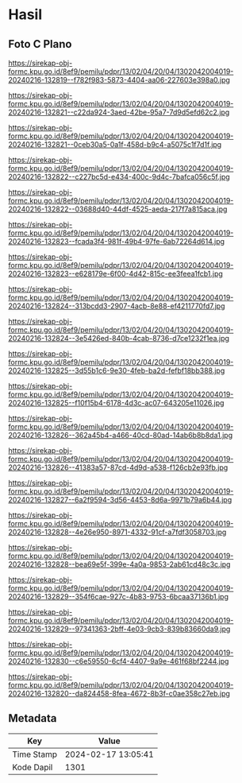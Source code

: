 # Hasil

## Foto C Plano

https://sirekap-obj-formc.kpu.go.id/8ef9/pemilu/pdpr/13/02/04/20/04/1302042004019-20240216-132819--f782f983-5873-4404-aa06-227603e398a0.jpg

https://sirekap-obj-formc.kpu.go.id/8ef9/pemilu/pdpr/13/02/04/20/04/1302042004019-20240216-132821--c22da924-3aed-42be-95a7-7d9d5efd62c2.jpg

https://sirekap-obj-formc.kpu.go.id/8ef9/pemilu/pdpr/13/02/04/20/04/1302042004019-20240216-132821--0ceb30a5-0a1f-458d-b9c4-a5075c1f7d1f.jpg

https://sirekap-obj-formc.kpu.go.id/8ef9/pemilu/pdpr/13/02/04/20/04/1302042004019-20240216-132822--c227bc5d-e434-400c-9d4c-7bafca056c5f.jpg

https://sirekap-obj-formc.kpu.go.id/8ef9/pemilu/pdpr/13/02/04/20/04/1302042004019-20240216-132822--03688d40-44df-4525-aeda-217f7a815aca.jpg

https://sirekap-obj-formc.kpu.go.id/8ef9/pemilu/pdpr/13/02/04/20/04/1302042004019-20240216-132823--fcada3f4-981f-49b4-97fe-6ab72264d614.jpg

https://sirekap-obj-formc.kpu.go.id/8ef9/pemilu/pdpr/13/02/04/20/04/1302042004019-20240216-132823--e628179e-6f00-4d42-815c-ee3feea1fcb1.jpg

https://sirekap-obj-formc.kpu.go.id/8ef9/pemilu/pdpr/13/02/04/20/04/1302042004019-20240216-132824--313bcdd3-2907-4acb-8e88-ef4211770fd7.jpg

https://sirekap-obj-formc.kpu.go.id/8ef9/pemilu/pdpr/13/02/04/20/04/1302042004019-20240216-132824--3e5426ed-840b-4cab-8736-d7ce1232f1ea.jpg

https://sirekap-obj-formc.kpu.go.id/8ef9/pemilu/pdpr/13/02/04/20/04/1302042004019-20240216-132825--3d55b1c6-9e30-4feb-ba2d-fefbf18bb388.jpg

https://sirekap-obj-formc.kpu.go.id/8ef9/pemilu/pdpr/13/02/04/20/04/1302042004019-20240216-132825--f10f15b4-6178-4d3c-ac07-643205e11026.jpg

https://sirekap-obj-formc.kpu.go.id/8ef9/pemilu/pdpr/13/02/04/20/04/1302042004019-20240216-132826--362a45b4-a466-40cd-80ad-14ab6b8b8da1.jpg

https://sirekap-obj-formc.kpu.go.id/8ef9/pemilu/pdpr/13/02/04/20/04/1302042004019-20240216-132826--41383a57-87cd-4d9d-a538-f126cb2e93fb.jpg

https://sirekap-obj-formc.kpu.go.id/8ef9/pemilu/pdpr/13/02/04/20/04/1302042004019-20240216-132827--6a2f9594-3d56-4453-8d6a-9971b79a6b44.jpg

https://sirekap-obj-formc.kpu.go.id/8ef9/pemilu/pdpr/13/02/04/20/04/1302042004019-20240216-132828--4e26e950-8971-4332-91cf-a7fdf3058703.jpg

https://sirekap-obj-formc.kpu.go.id/8ef9/pemilu/pdpr/13/02/04/20/04/1302042004019-20240216-132828--bea69e5f-399e-4a0a-9853-2ab61cd48c3c.jpg

https://sirekap-obj-formc.kpu.go.id/8ef9/pemilu/pdpr/13/02/04/20/04/1302042004019-20240216-132829--354f6cae-927c-4b83-9753-6bcaa37136b1.jpg

https://sirekap-obj-formc.kpu.go.id/8ef9/pemilu/pdpr/13/02/04/20/04/1302042004019-20240216-132829--97341363-2bff-4e03-9cb3-839b83660da9.jpg

https://sirekap-obj-formc.kpu.go.id/8ef9/pemilu/pdpr/13/02/04/20/04/1302042004019-20240216-132830--c6e59550-6cf4-4407-9a9e-461f68bf2244.jpg

https://sirekap-obj-formc.kpu.go.id/8ef9/pemilu/pdpr/13/02/04/20/04/1302042004019-20240216-132820--da824458-8fea-4672-8b3f-c0ae358c27eb.jpg


## Metadata

| Key        | Value               |
| ---------- | ------------------- |
| Time Stamp | 2024-02-17 13:05:41 |
| Kode Dapil | 1301                |



